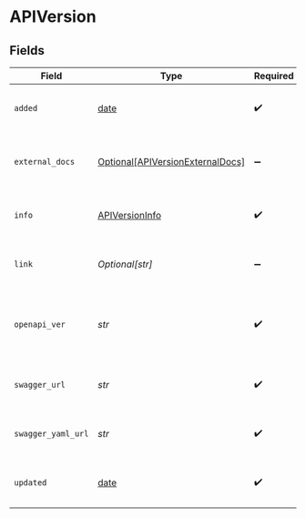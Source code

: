 # APIVersion


## Fields

| Field                                                                             | Type                                                                              | Required                                                                          | Description                                                                       |
| --------------------------------------------------------------------------------- | --------------------------------------------------------------------------------- | --------------------------------------------------------------------------------- | --------------------------------------------------------------------------------- |
| `added`                                                                           | [date](https://docs.python.org/3/library/datetime.html#date-objects)              | :heavy_check_mark:                                                                | Timestamp when the version was added                                              |
| `external_docs`                                                                   | [Optional[APIVersionExternalDocs]](../../models/shared/apiversionexternaldocs.md) | :heavy_minus_sign:                                                                | Copy of `externalDocs` section from OpenAPI definition                            |
| `info`                                                                            | [APIVersionInfo](../../models/shared/apiversioninfo.md)                           | :heavy_check_mark:                                                                | Copy of `info` section from OpenAPI definition                                    |
| `link`                                                                            | *Optional[str]*                                                                   | :heavy_minus_sign:                                                                | Link to the individual API entry for this API                                     |
| `openapi_ver`                                                                     | *str*                                                                             | :heavy_check_mark:                                                                | The value of the `openapi` or `swagger` property of the source definition         |
| `swagger_url`                                                                     | *str*                                                                             | :heavy_check_mark:                                                                | URL to OpenAPI definition in JSON format                                          |
| `swagger_yaml_url`                                                                | *str*                                                                             | :heavy_check_mark:                                                                | URL to OpenAPI definition in YAML format                                          |
| `updated`                                                                         | [date](https://docs.python.org/3/library/datetime.html#date-objects)              | :heavy_check_mark:                                                                | Timestamp when the version was updated                                            |
